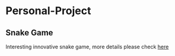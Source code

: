 # Personal-Project

## Snake Game ##

Interesting innovative snake game, more details please check [here](https://github.com/kunlunli/Personal-Project/tree/main/Snake_App)